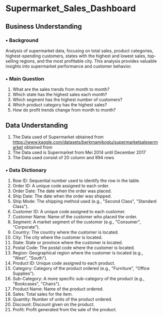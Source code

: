 # Supermarket_Sales_Dashboard

## Business Understanding
### • Background
Analysis of supermarket data, focusing on total sales, product categories, highest-spending customers, states with the highest and lowest sales, top-selling regions, and the most profitable city. This analysis provides valuable insights into supermarket performance and customer behavior.

### • Main Question
1. What are the sales trends from month to month?
2. Which state has the highest sales each month?
3. Which segment has the highest number of customers?
4. Which product category has the highest sales?
5. How do profit trends change from month to month? 

## Data Understanding
1. The Data used of Supermarket obtained from https://www.kaggle.com/datasets/berkmamikoglu/supermarketsalesermarket obtained from
2. The Data used is Supermarket from Mei 2014 until December 2017
3. The Data used consist of 20 column and 994 rows

### • Data Dictionary
1. Row ID: Sequential number used to identify the row in the table.
2. Order ID: A unique code assigned to each order.
3. Order Date: The date when the order was placed.
4. Ship Date: The date when the order was shipped.
5. Ship Mode: The shipping method used (e.g., "Second Class", "Standard Class").
6. Customer ID: A unique code assigned to each customer.
7. Customer Name: Name of the customer who placed the order.
8. Segment: A market segment of the customer (e.g., "Consumer", "Corporate").
9. Country: The country where the customer is located.
10. City: The city where the customer is located.
11. State: State or province where the customer is located. 
12. Postal Code: The postal code where the customer is located. 
13. Region: Geographical region where the customer is located (e.g., "West", "South"). 
14. Product ID: Unique code assigned to each product. 
15. Category: Category of the product ordered (e.g., "Furniture", "Office Supplies"). 
16. Sub-Category: A more specific sub-category of the product (e.g., "Bookcases", "Chairs"). 
17. Product Name: Name of the product ordered. 
18. Sales: Total sales for the item. 
19. Quantity: Number of units of the product ordered. 
20. Discount: Discount given on the product. 
21. Profit: Profit generated from the sale of the product.
